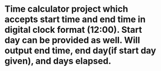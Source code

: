 # Time calculator project which accepts start time and end time in digital clock format (12:00). Start day can be provided as well. Will output end time, end day(if start day given), and days elapsed.
